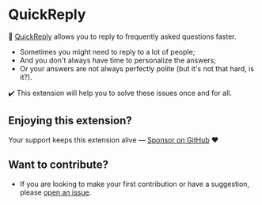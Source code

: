# QuickReply

🌟 [QuickReply](https://chrome.google.com/webstore/detail/quickreply/enngmhjfhandgjeccahinpmjfmllklki) allows you to reply to frequently asked questions faster.

* Sometimes you might need to reply to a lot of people;
* And you don't always have time to personalize the answers;
* Or your answers are not always perfectly polite (but it's not that hard, is it?).

✔️ This extension will help you to solve these issues once and for all.

## Enjoying this extension?

Your support keeps this extension alive — [Sponsor on GitHub](https://github.com/sponsors/FSou1) ❤️

## Want to contribute?

* If you are looking to make your first contribution or have a suggestion, please [open an issue](https://github.com/FSou1/QuickReply/issues/new).
